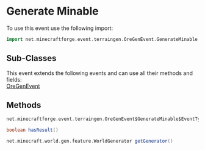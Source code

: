 # Generate Minable

To use this event use the following import:
```groovy
import net.minecraftforge.event.terraingen.OreGenEvent.GenerateMinable
```

## Sub-Classes
This event extends the following events and can use all their methods and fields: <br>
[OreGenEvent](ore_gen_event.md)

## Methods
```groovy
net.minecraftforge.event.terraingen.OreGenEvent$GenerateMinable$EventType getType()
```

```groovy
boolean hasResult()
```

```groovy
net.minecraft.world.gen.feature.WorldGenerator getGenerator()
```
